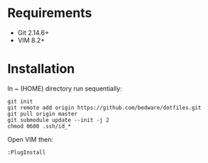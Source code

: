 # Requirements
- Git 2.14.6+
- VIM 8.2+

# Installation
In ~ (HOME) directory run sequentially:
```
git init
git remote add origin https://github.com/bedware/dotfiles.git
git pull origin master
git submodule update --init -j 2
chmod 0600 .ssh/id_*
```
Open VIM then:
```
:PlugInstall
```
